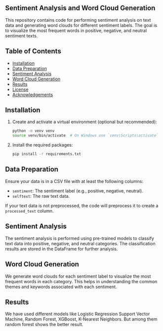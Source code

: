 
## Sentiment Analysis and Word Cloud Generation

This repository contains code for performing sentiment analysis on text data and generating word clouds for different sentiment labels. The goal is to visualize the most frequent words in positive, negative, and neutral sentiment texts.

## Table of Contents
- [Installation](#installation)
- [Data Preparation](#data-preparation)
- [Sentiment Analysis](#sentiment-analysis)
- [Word Cloud Generation](#word-cloud-generation)
- [Results](#results)
- [License](#license)
- [Acknowledgements](#acknowledgements)

## Installation

1. Create and activate a virtual environment (optional but recommended):
   ```bash
   python -m venv venv
   source venv/bin/activate  # On Windows use `venv\Scripts\activate`
   ```

3. Install the required packages:
   ```bash
   pip install -r requirements.txt
   ```

## Data Preparation

Ensure your data is in a CSV file with at least the following columns:
- `sentiment`: The sentiment label (e.g., positive, negative, neutral).
- `selftext`: The raw text data.

If your text data is not preprocessed, the code will preprocess it to create a `processed_text` column.

## Sentiment Analysis

The sentiment analysis is performed using pre-trained models to classify text data into positive, negative, and neutral categories. The classification results are stored in the DataFrame for further analysis.

## Word Cloud Generation

We generate word clouds for each sentiment label to visualize the most frequent words in each category. This helps in understanding the common themes and keywords associated with each sentiment.

## Results

We have used different models like  Logistic Regression  Support Vector Machine, Random Forest, XGBoost, K-Nearest Neighbors. But among them random forest shows the better result. 
